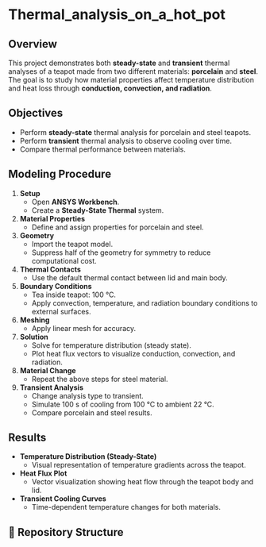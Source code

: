 # Thermal_analysis_on_a_hot_pot
##  Overview
This project demonstrates both **steady-state** and **transient** thermal analyses of a teapot made from two different materials: **porcelain** and **steel**.  
The goal is to study how material properties affect temperature distribution and heat loss through **conduction, convection, and radiation**.

##  Objectives
- Perform **steady-state** thermal analysis for porcelain and steel teapots.
- Perform **transient** thermal analysis to observe cooling over time.
- Compare thermal performance between materials.

##  Modeling Procedure
1. **Setup**
   - Open **ANSYS Workbench**.
   - Create a **Steady-State Thermal** system.
2. **Material Properties**
   - Define and assign properties for porcelain and steel.
3. **Geometry**
   - Import the teapot model.
   - Suppress half of the geometry for symmetry to reduce computational cost.
4. **Thermal Contacts**
   - Use the default thermal contact between lid and main body.
5. **Boundary Conditions**
   - Tea inside teapot: 100 °C.
   - Apply convection, temperature, and radiation boundary conditions to external surfaces.
6. **Meshing**
   - Apply linear mesh for accuracy.
7. **Solution**
   - Solve for temperature distribution (steady state).
   - Plot heat flux vectors to visualize conduction, convection, and radiation.
8. **Material Change**
   - Repeat the above steps for steel material.
9. **Transient Analysis**
   - Change analysis type to transient.
   - Simulate 100 s of cooling from 100 °C to ambient 22 °C.
   - Compare porcelain and steel results.

## Results
- **Temperature Distribution (Steady-State)**
  - Visual representation of temperature gradients across the teapot.
- **Heat Flux Plot**
  - Vector visualization showing heat flow through the teapot body and lid.
- **Transient Cooling Curves**
  - Time-dependent temperature changes for both materials.

## 📂 Repository Structure
